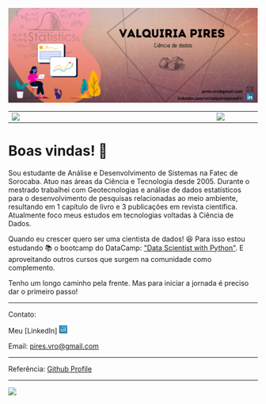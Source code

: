 ![capa github](https://github.com/KyraPires/KyraPires/blob/main/images/ValquiriaPires_capa2.png)  


<center>
  <table>
    <tr>
        <td><img width="400px" align="left" src="https://github-readme-stats.vercel.app/api/top-langs/?username=KyraPires&hide=html&layout=compact&theme=buefy" /></td>
        <td><img width="495px" align="left" src="https://github-readme-stats.vercel.app/api?username=KyraPires&theme=buefy"/></td>
    </tr>   
  </table>
</center>  

# Boas vindas! 👋

Sou estudante de Análise e Desenvolvimento de Sistemas na Fatec de Sorocaba. Atuo nas áreas da Ciência e Tecnologia desde 2005. Durante o mestrado trabalhei com Geotecnologias e análise de dados estatísticos para o desenvolvimento de pesquisas relacionadas ao meio ambiente, resultando em 1 capítulo de livro e 3 publicações em revista científica. Atualmente foco meus estudos em tecnologias voltadas à Ciência de Dados.

Quando eu crescer quero ser uma cientista de dados! :satisfied: Para isso estou estudando :books: o bootcamp do DataCamp: ["Data Scientist with Python"](https://learn.datacamp.com/career-tracks/data-scientist-with-python?version=5). E aproveitando outros cursos que surgem na comunidade como complemento.

Tenho um longo caminho pela frente. Mas para iniciar a jornada é preciso dar o primeiro passo!

---

Contato:

Meu [LinkedIn] <a href="https://www.linkedin.com/in/valquiriapires01/"><img src="https://github.com/KyraPires/KyraPires/blob/main/images/linkedin.png" width="16"></img></a>

Email: pires.vro@gmail.com

---
Referência: [Github Profile](https://dev.to/dii_lua/github-profile-como-fazer-54o0)

---
![](https://komarev.com/ghpvc/?username=KyraPires&color=green)






